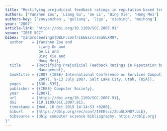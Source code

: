 ```yaml
---
title: "Rectifying prejudicial feedback ratings in reputation based trust management"
authors: ['Yanzhen Zou', 'Liang Gu', 'Ge Li', 'Bing Xie', 'Hong Mei']
authors-key: ['zouyanzhen', 'guliang', 'lige', 'xiebing', 'meihong']
year: "2007"
article-link: "https://doi.org/10.1109/SCC.2007.91"
venue: "IEEE SCC"
bibex: "@inproceedings{DBLP:conf/IEEEscc/ZouGLXM07,
  author    = {Yanzhen Zou and
               Liang Gu and
               Ge Li and
               Bing Xie and
               Hong Mei},
  title     = {Rectifying Prejudicial Feedback Ratings in Reputation based Trust
               Management},
  booktitle = {2007 {IEEE} International Conference on Services Computing {(SCC}
               2007), 9-13 July 2007, Salt Lake City, Utah, {USA}},
  pages     = {530--535},
  publisher = {{IEEE} Computer Society},
  year      = {2007},
  url       = {https://doi.org/10.1109/SCC.2007.91},
  doi       = {10.1109/SCC.2007.91},
  timestamp = {Wed, 16 Oct 2019 14:14:53 +0200},
  biburl    = {https://dblp.org/rec/conf/IEEEscc/ZouGLXM07.bib},
  bibsource = {dblp computer science bibliography, https://dblp.org}
}"
---
```

